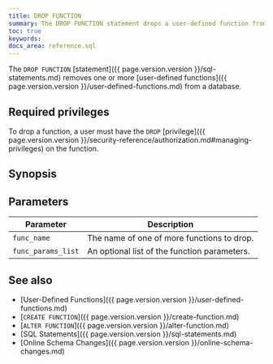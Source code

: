 ```yaml
---
title: DROP FUNCTION
summary: The DROP FUNCTION statement drops a user-defined function from a database.
toc: true
keywords:
docs_area: reference.sql
---
```


The `DROP FUNCTION` [statement]({{ page.version.version }}/sql-statements.md) removes one or more [user-defined functions]({{ page.version.version }}/user-defined-functions.md) from a database.


## Required privileges

To drop a function, a user must have the `DROP` [privilege]({{ page.version.version }}/security-reference/authorization.md#managing-privileges) on the function.

## Synopsis

<div>
</div>

## Parameters

Parameter | Description
----------|------------
`func_name` | The name of one of more functions to drop.
`func_params_list` | An optional list of the function parameters.

## See also

- [User-Defined Functions]({{ page.version.version }}/user-defined-functions.md)
- [`CREATE FUNCTION`]({{ page.version.version }}/create-function.md)
- [`ALTER FUNCTION`]({{ page.version.version }}/alter-function.md)
- [SQL Statements]({{ page.version.version }}/sql-statements.md)
- [Online Schema Changes]({{ page.version.version }}/online-schema-changes.md)